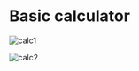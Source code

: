 # Basic calculator

![calc1](https://github.com/user-attachments/assets/ce2e0030-fb39-4088-816d-1542869e3ea1)

![calc2](https://github.com/user-attachments/assets/eb24fce1-f39e-49a6-9796-31d84d59b56a)
